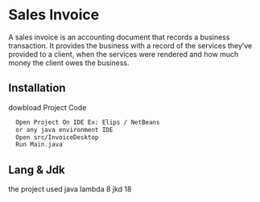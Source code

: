 
# Sales Invoice 

A sales invoice is an accounting document that records a business transaction. It provides the business with a record of the services they’ve provided to a client, when the services were rendered and how much money the client owes the business.


## Installation

dowbload Project Code 

```bash
  Open Project On IDE Ex: Elips / NetBeans 
  or any java environment IDE
  Open src/InvoiceDesktop
  Run Main.java 

```
    
## Lang & Jdk
the project used java lambda 8
jkd 18
